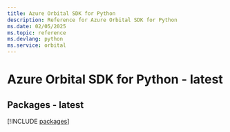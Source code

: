 ```yaml
---
title: Azure Orbital SDK for Python
description: Reference for Azure Orbital SDK for Python
ms.date: 02/05/2025
ms.topic: reference
ms.devlang: python
ms.service: orbital
---
```

# Azure Orbital SDK for Python - latest
## Packages - latest
[!INCLUDE [packages](orbital-index.md)]